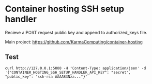 # Container hosting SSH setup handler

Recieve a POST request public key and append to authorized_keys file.

Main project: https://github.com/KarmaComputing/container-hosting

## Test
```
curl http://127.0.0.1:5000 -H 'Content-Type: application/json' -d '{"CONTAINER_HOSTING_SSH_SETUP_HANDLER_API_KEY": "secret", "public_key": "ssh-rsa AAAAB3Nza..."}'
```
